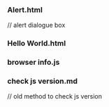 ### Alert.html
// alert dialogue box

### Hello World.html

### browser info.js

### check js version.md
// old method to check js version

